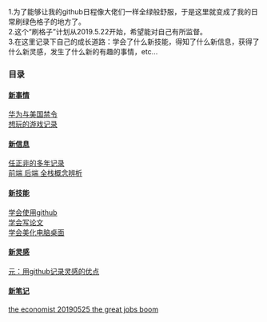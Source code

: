 1.为了能够让我的github日程像大佬们一样全绿般舒服，于是这里就变成了我的日常刷绿色格子的地方了。  
2.这个“刷格子”计划从2019.5.22开始，希望能对自己有所监督。  
3.在这里记录下自己的成长道路：学会了什么新技能，得知了什么新信息，获得了什么新灵感，发生了什么新的有趣的事情，etc...

### 目录  
#### [新事情](https://github.com/linyang23/hello-world/tree/master/%E6%96%B0%E4%BA%8B%E6%83%85)  
  [华为与美国禁令](https://github.com/linyang23/hello-world/blob/master/%E6%96%B0%E4%BA%8B%E6%83%85/%E5%8D%8E%E4%B8%BA%E4%B8%8E%E7%BE%8E%E5%9B%BD%E7%A6%81%E4%BB%A4)  
  [想玩的游戏记录](https://github.com/linyang23/hello-world/blob/master/%E6%96%B0%E4%BA%8B%E6%83%85/%E6%83%B3%E7%8E%A9%E7%9A%84%E6%B8%B8%E6%88%8F%E8%AE%B0%E5%BD%95.md)
#### [新信息](https://github.com/linyang23/hello-world/tree/master/%E6%96%B0%E4%BF%A1%E6%81%AF)  
  [任正非的多年记录](https://github.com/linyang23/hello-world/blob/master/%E6%96%B0%E4%BF%A1%E6%81%AF/%E4%BB%BB%E6%AD%A3%E9%9D%9E%E7%9A%84%E5%A4%9A%E5%B9%B4%E8%AE%B0%E5%BD%95)  
  [前端 后端 全栈概念辨析](https://github.com/linyang23/hello-world/blob/master/%E6%96%B0%E4%BF%A1%E6%81%AF/%E5%89%8D%E7%AB%AF%20%E5%90%8E%E7%AB%AF%20%E5%85%A8%E6%A0%88%E6%A6%82%E5%BF%B5%E8%BE%A8%E6%9E%90.md)  
#### [新技能](https://github.com/linyang23/hello-world/tree/master/%E6%96%B0%E6%8A%80%E8%83%BD)  
  [学会使用github](https://github.com/linyang23/hello-world/blob/master/%E6%96%B0%E6%8A%80%E8%83%BD/%E5%AD%A6%E4%BC%9A%E4%BD%BF%E7%94%A8github.md)  
  [学会写论文](https://github.com/linyang23/hello-world/blob/master/%E6%96%B0%E6%8A%80%E8%83%BD/%E5%AD%A6%E4%BC%9A%E5%86%99%E8%AE%BA%E6%96%87)  
  [学会美化电脑桌面](https://github.com/linyang23/hello-world/blob/master/%E6%96%B0%E6%8A%80%E8%83%BD/%E5%AD%A6%E4%BC%9A%E7%BE%8E%E5%8C%96%E7%94%B5%E8%84%91%E6%A1%8C%E9%9D%A2)  
#### [新灵感](https://github.com/linyang23/hello-world/tree/master/%E6%96%B0%E7%81%B5%E6%84%9F)  
  [元：用github记录灵感的优点](https://github.com/linyang23/hello-world/blob/master/%E6%96%B0%E7%81%B5%E6%84%9F/%E5%85%83%EF%BC%9A%E7%94%A8github%E8%AE%B0%E5%BD%95%E7%81%B5%E6%84%9F%E7%9A%84%E4%BC%98%E7%82%B9)
#### [新笔记](https://github.com/linyang23/hello-world/tree/master/%E6%96%B0%E7%AC%94%E8%AE%B0)
  [the economist 20190525 the great jobs boom](https://github.com/linyang23/hello-world/blob/master/%E6%96%B0%E7%AC%94%E8%AE%B0/The%20Economist/20190525.md)
